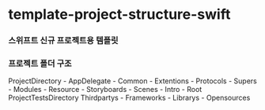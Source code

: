 # template-project-structure-swift

### 스위프트 신규 프로젝트용 템플릿


### 프로젝트 폴더 구조

ProjectDirectory
    - AppDelegate
    - Common
        - Extentions
        - Protocols
        - Supers
    - Modules
    - Resource
        - Storyboards
    - Scenes
        - Intro
        - Root
ProjectTestsDirectory
Thirdpartys
    - Frameworks
    - Librarys
    - Opensources
